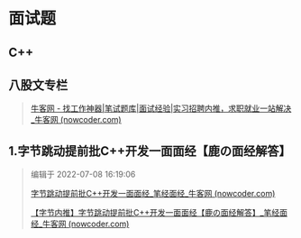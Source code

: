 # 面试题

## C++

## 八股文专栏

> [牛客网 - 找工作神器|笔试题库|面试经验|实习招聘内推，求职就业一站解决_牛客网 (nowcoder.com)](https://www.nowcoder.com/creation/manager/columnDetail/A06ogm)

## 1.字节跳动提前批C++开发一面面经【鹿の面经解答】

> 编辑于 2022-07-08 16:19:06
>
> [字节跳动提前批C++开发一面面经_笔经面经_牛客网 (nowcoder.com)](https://www.nowcoder.com/discuss/981240)
>
> [【字节内推】字节跳动提前批C++开发一面面经【鹿の面经解答】_笔经面经_牛客网 (nowcoder.com)](https://www.nowcoder.com/discuss/981246)

​	
